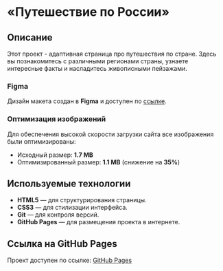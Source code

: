 # «Путешествие по России»

## Описание


Этот проект - адаптивная страница про путешествия по стране. Здесь вы познакомитесь с различными регионами страны, узнаете интересные факты и насладитесь живописными пейзажами.
###  Figma

Дизайн макета создан в **Figma** и доступен по [ссылке](https://www.figma.com/file/5S2WSbEFL6awjVWJ0NWL8Q/Sprint-3_-Russia-_-desktop-mobile?node-id=28503%3A0).  
###  Оптимизация изображений

Для обеспечения высокой скорости загрузки сайта все изображения были оптимизированы:

- Исходный размер: **1.7 MB**
- Оптимизированный размер: **1.1 MB** (снижение на **35%**)


## Используемые технологии

- **HTML5** — для структурирования страницы.
- **CSS3** — для стилизации интерфейса.
- **Git** — для контроля версий.
- **GitHub Pages** — для размещения проекта в интернете.

## Ссылка на GitHub Pages

Проект доступен по ссылке: [GitHub Pages](https://github.com/liencor/russian-travel-master/)
